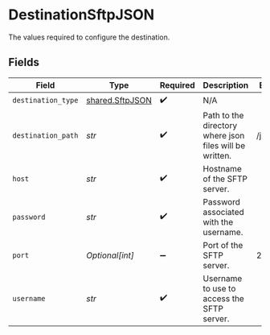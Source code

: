 # DestinationSftpJSON

The values required to configure the destination.


## Fields

| Field                                                   | Type                                                    | Required                                                | Description                                             | Example                                                 |
| ------------------------------------------------------- | ------------------------------------------------------- | ------------------------------------------------------- | ------------------------------------------------------- | ------------------------------------------------------- |
| `destination_type`                                      | [shared.SftpJSON](../../models/shared/sftpjson.md)      | :heavy_check_mark:                                      | N/A                                                     |                                                         |
| `destination_path`                                      | *str*                                                   | :heavy_check_mark:                                      | Path to the directory where json files will be written. | /json_data                                              |
| `host`                                                  | *str*                                                   | :heavy_check_mark:                                      | Hostname of the SFTP server.                            |                                                         |
| `password`                                              | *str*                                                   | :heavy_check_mark:                                      | Password associated with the username.                  |                                                         |
| `port`                                                  | *Optional[int]*                                         | :heavy_minus_sign:                                      | Port of the SFTP server.                                | 22                                                      |
| `username`                                              | *str*                                                   | :heavy_check_mark:                                      | Username to use to access the SFTP server.              |                                                         |